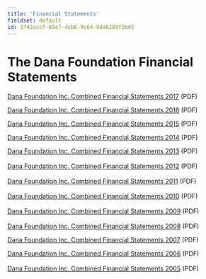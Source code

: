 ```yaml
---
title: 'Financial Statements'
fieldset: default
id: 1742accf-85e7-4cb8-9c64-9da6289f2bd5
---
```

<div id="main_body"> <h1> </h1> <!-- <p id="P4">Lorem ipsum dolor sit amet, consectetur adipisicing elit, sed do eiusmod tempor incididunt ut labore et dolore magna aliqua. Ut enim ad minim veniam, quis nostrud exercitation ullamco laboris nisi ut aliquip ex ea commodo consequat.</p> <h2>This is a subtitle</h2> <p>Lorem ipsum dolor sit amet, consectetur adipiscing elit. Praesent et purus sapien. Praesent neque nibh, tristique vel bibendum vel, tristique nec velit. Duis dolor ipsum, pretium ut tincidunt ac, consequat vitae massa. In hac habitasse platea dictumst. Aliquam elit magna, eleifend a pellentesque eu, volutpat id mauris. Etiam augue nunc, faucibus quis fringilla vel, viverra eget nunc. Ut consectetur aliquam vulputate. Curabitur ac lorem ac est luctus sodales sit amet sit amet lorem. Ut neque arcu, ultrices vitae mollis ac, faucibus quis ipsum. Duis id neque quis tortor pulvinar convallis quis at mauris. Proin at ligula et mi consequat ultricies vel sed nisl.</p> <ul> <li>Lorem ipsum dolor sit amet</li> <li>Lorem ipsum dolor sit amet</li> <li>Lorem ipsum dolor sit amet</li> </ul> <h2>This is a subtitle</h2> <p>Lorem ipsum dolor sit amet, consectetur adipiscing elit. Praesent et purus sapien. Praesent neque nibh, tristique vel bibendum vel, tristique nec velit. Duis dolor ipsum, pretium ut tincidunt ac, consequat vitae massa. In hac habitasse platea dictumst. Aliquam elit magna, eleifend a pellentesque eu, volutpat id mauris. Etiam augue nunc, faucibus quis fringilla vel, viverra eget nunc. Ut consectetur aliquam vulputate. Curabitur ac lorem ac est luctus sodales sit amet sit amet lorem. Ut neque arcu, ultrices vitae mollis ac, faucibus quis ipsum. Duis id neque quis tortor pulvinar convallis quis at mauris. Proin at ligula et mi consequat ultricies vel sed nisl.</p> <ul> <li>Lorem ipsum dolor sit amet</li> <li>Lorem ipsum dolor sit amet</li> <li>Lorem ipsum dolor sit amet</li> </ul> --> <div id="ctl00_ContentPlaceHolder1_cntMainContent"> <h1>The Dana Foundation Financial Statements</h1> <p><a href="/WorkArea/DownloadAsset.aspx?id=131040" title="Dana Foundation Inc. Combined Financial Statements 2017">Dana Foundation Inc. Combined Financial Statements 2017</a>&nbsp;(PDF)&nbsp;</p> <p><span><a href="/WorkArea/DownloadAsset.aspx?id=126619" title="Dana Foundation Inc_ Combined Financial Statements 2016">Dana Foundation Inc. Combined Financial Statements 2016</a> (PDF)</span></p> <p><a href="/WorkArea/DownloadAsset.aspx?id=122233" title="Charles A_ Dana Combined Financial Statement 2015">Dana Foundation Inc. Combined Financial Statements 2015</a>&nbsp;(PDF)</p> <p><a href="/WorkArea/DownloadAsset.aspx?id=118698" title="Dana Foundation Combined Financial Statements 2014">Dana Foundation Inc. Combined Financial Statements 2014</a>&nbsp;(PDF)</p> <p><a target="_blank" href="/WorkArea/DownloadAsset.aspx?id=115248" title="Dana Foundation Combined Financial Statements 2013">Dana Foundation Inc. Combined Financial Statements 2013</a> (PDF)<br><br><a target="_blank" href="/WorkArea/DownloadAsset.aspx?id=44499" title="Dana Foundation Combined Financial Statements 2012">Dana Foundation Inc. Combined Financial Statements 2012</a>&nbsp;(PDF)<br><br><a href="/WorkArea/DownloadAsset.aspx?id=44498" title="Dana Foundation Combined Financial Statements 2011">Dana Foundation Inc. Combined Financial Statements 2011</a>&nbsp;(PDF)<br><br><a target="_blank" href="/WorkArea/linkit.aspx?LinkIdentifier=id&amp;ItemID=33652" title="Dana Foundation Combined Financial Statements 2010"></a><a href="/WorkArea/DownloadAsset.aspx?id=44496" title="Dana Foundation Combined Financial Statements 2010">Dana Foundation Inc. Combined Financial Statements 2010</a>&nbsp;(PDF)<br><br><a target="_blank" href="/WorkArea/linkit.aspx?LinkIdentifier=id&amp;ItemID=28476" title="Dana Foundation Combined Financial Statements 2009"></a><a href="/WorkArea/DownloadAsset.aspx?id=44495" title="Dana Foundation Combined Financial Statements 2009">Dana Foundation Inc. Combined Financial Statements 2009</a>&nbsp;(PDF)<br><br><a target="_blank" href="/WorkArea/linkit.aspx?LinkIdentifier=id&amp;ItemID=22486" title="Dana Foundation Combined Financial Statements 2008"></a><a href="/WorkArea/DownloadAsset.aspx?id=44492" title="Dana Foundation Combined Financial Statements 2008">Dana Foundation Inc. Combined Financial Statements 2008</a>&nbsp;(PDF)</p> <p><a target="_blank" href="/WorkArea/linkit.aspx?LinkIdentifier=id&amp;ItemID=13316" title="Dana Foundation Inc. Combined Financial Statements 2007"></a><a href="/WorkArea/DownloadAsset.aspx?id=44479" title="Dana Foundation Inc_ Combined Financial Statements 2007">Dana Foundation Inc. Combined Financial Statements 2007</a>&nbsp;(PDF)</p> <p><a target="_blank" href="/WorkArea/linkit.aspx?LinkIdentifier=id&amp;ItemID=7150" title="Dana Foundation Inc. Combined Financial Statements 2006"></a><a href="/WorkArea/DownloadAsset.aspx?id=44464" title="Dana Foundation Inc_ Combined Financial Statements 2006">Dana Foundation Inc. Combined Financial Statements 2006</a>&nbsp;(PDF)<br><br><a target="_blank" href="/WorkArea/linkit.aspx?LinkIdentifier=id&amp;ItemID=7218" title="Dana Foundation Inc. Combined Financial Statements 2005"></a><a href="/WorkArea/DownloadAsset.aspx?id=44465" title="Dana Foundation Inc_ Combined Financial Statements 2005">Dana Foundation Inc. Combined Financial Statements 2005</a>&nbsp;(PDF)</p> </div> </div>
